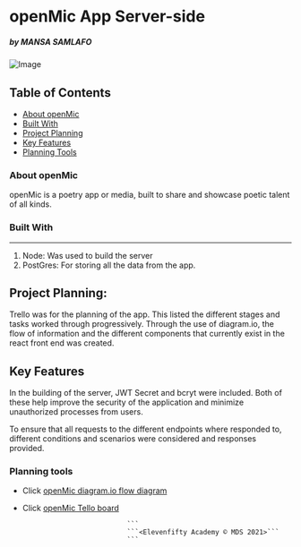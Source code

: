 # openMic App Server-side

##### by MANSA SAMLAFO 

![Image](./src/Assets/openmic.png "icon")  

## Table of Contents
- [About openMic](#About_openMic)
- [Built With](#Built_with)
- [Project Planning](#Project_Planning)
- [Key Features](#Key_Planning)
- [Planning Tools](Planning_Tools)

### About openMic
openMic is a poetry app or media, built to share and showcase poetic talent of all kinds.

### Built With
---------------
1. Node: Was used to build the server
2. PostGres: For storing all the data from the app.

## Project Planning:
Trello was for the planning of the app. This listed the different stages and tasks worked through progressively. Through the use of diagram.io, the flow of information and the different components that currently exist in the react front end was created.

## Key Features
In the building of the server, JWT Secret and bcryt were included. Both of these help improve the security of the application and minimize unauthorized processes from users.

To ensure that all requests to the different endpoints where responded to, different conditions and scenarios were considered and responses provided.

### Planning tools

* Click [openMic diagram.io flow diagram](https://app.diagrams.net/#G1YaAGBeguXZqIiQGxvRm6kFtjt595oe96)

* Click [openMic Tello board](https://trello.com/b/SnWtS2Li/openmic)

                                ``` 
                                ```<Elevenfifty Academy © MDS 2021>```
                                ``` 